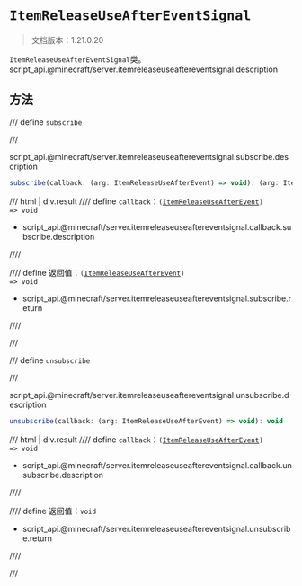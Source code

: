 # `ItemReleaseUseAfterEventSignal`

> 文档版本：1.21.0.20

`ItemReleaseUseAfterEventSignal`类。script_api.@minecraft/server.itemreleaseuseaftereventsignal.description

## 方法

/// define
`subscribe`


///

script_api.@minecraft/server.itemreleaseuseaftereventsignal.subscribe.description

```js
subscribe(callback: (arg: ItemReleaseUseAfterEvent) => void): (arg: ItemReleaseUseAfterEvent) => void
```

/// html | div.result
//// define
`callback`：<code>(<a href="../itemreleaseuseafterevent/">ItemReleaseUseAfterEvent</a>) =&gt; void</code>

- script_api.@minecraft/server.itemreleaseuseaftereventsignal.callback.subscribe.description


////

//// define
返回值：<code>(<a href="../itemreleaseuseafterevent/">ItemReleaseUseAfterEvent</a>) =&gt; void</code>

- script_api.@minecraft/server.itemreleaseuseaftereventsignal.subscribe.return


////

///


/// define
`unsubscribe`


///

script_api.@minecraft/server.itemreleaseuseaftereventsignal.unsubscribe.description

```js
unsubscribe(callback: (arg: ItemReleaseUseAfterEvent) => void): void
```

/// html | div.result
//// define
`callback`：<code>(<a href="../itemreleaseuseafterevent/">ItemReleaseUseAfterEvent</a>) =&gt; void</code>

- script_api.@minecraft/server.itemreleaseuseaftereventsignal.callback.unsubscribe.description


////

//// define
返回值：`void`

- script_api.@minecraft/server.itemreleaseuseaftereventsignal.unsubscribe.return


////

///


